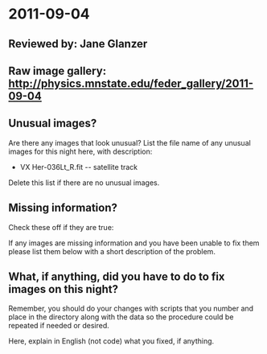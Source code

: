 # 2011-09-04

## Reviewed by:   Jane Glanzer

## Raw image gallery: http://physics.mnstate.edu/feder_gallery/2011-09-04

## Unusual images?

Are there any images that look unusual? List the file name of any unusual images for this night here, with description:

+ VX Her-036Lt_R.fit -- satellite track

Delete this list if there are no unusual images.

## Missing information?

Check these off if they are true:



If any images are missing information and you have been unable to fix them please list
them below with a short description of the problem.


## What, if anything, did you have to do to fix images on this night?

Remember, you should do your changes with scripts that you number and place in the
directory along with the data so the procedure could be repeated if needed or
desired.

Here, explain in English (not code) what you fixed, if anything.
